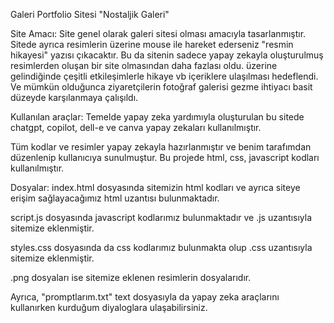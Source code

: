 Galeri Portfolio Sitesi
"Nostaljik Galeri" 

Site Amacı: Site genel olarak galeri sitesi olması amacıyla tasarlanmıştır. Sitede ayrıca resimlerin üzerine mouse ile hareket ederseniz "resmin hikayesi" yazısı çıkacaktır. Bu da sitenin sadece yapay zekayla oluşturulmuş resimlerden oluşan bir site olmasından daha fazlası oldu. üzerine gelindiğinde çeşitli etkileşimlerle hikaye vb içeriklere ulaşılması hedeflendi. Ve mümkün olduğunca ziyaretçilerin fotoğraf galerisi gezme ihtiyacı basit düzeyde karşılanmaya çalışıldı.

Kullanılan araçlar: Temelde yapay zeka yardımıyla oluşturulan bu sitede chatgpt, copilot, dell-e ve canva yapay zekaları kullanılmıştır.

Tüm kodlar ve resimler yapay zekayla hazırlanmıştır ve benim tarafımdan düzenlenip kullanıcıya sunulmuştur. Bu projede html, css, javascript kodları kullanılmıştır.

Dosyalar: 
index.html dosyasında sitemizin html kodları ve ayrıca siteye erişim sağlayacağımız html uzantısı bulunmaktadır.
 
script.js dosyasında javascript kodlarımız bulunmaktadır ve .js uzantısıyla sitemize eklenmiştir.

styles.css dosyasında da css kodlarımız bulunmakta olup .css uzantısıyla sitemize eklenmiştir.

.png dosyaları ise sitemize eklenen resimlerin dosyalarıdır.

Ayrıca, "promptlarım.txt" text dosyasıyla da yapay zeka araçlarını kullanırken kurduğum diyaloglara ulaşabilirsiniz.